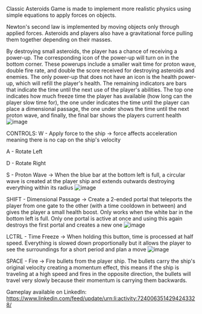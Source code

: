 Classic Asteroids Game is made to implement more realistic physics using simple equations to apply forces on objects. 

Newton's second law is implemented by moving objects only through applied forces. Asteroids and players also have a gravitational force pulling them together depending on their masses.

By destroying small asteroids, the player has a chance of receiving a power-up. The corresponding icon of the power-up will turn on in the bottom corner. These powerups include a smaller wait time for proton wave, double 
fire rate, and double the score received for destroying asteroids and enemies. The only power-up that does not have an icon is the health power-up, which will refill the player's health.
The remaining indicators are bars that indicate the time until the next use of the player's abilities. The top one indicates how much freeze time the player has available (how long can the player slow time for), the one 
under indicates the time until the player can place a dimensional passage, the one under shows the time until the next proton wave, and finally, the final bar shows the players current health
![image](https://github.com/user-attachments/assets/a203fdd5-190c-4de2-86f8-3fb0d862b7aa)

CONTROLS:
W - Apply force to the ship -> force affects acceleration meaning there is no cap on the ship's velocity

A - Rotate Left

D - Rotate Right

S - Proton Wave -> When the blue bar at the bottom left is full, a circular wave is created at the player ship and extends outwards destroying everything within its radius
![image](https://github.com/user-attachments/assets/a24014c2-a752-4ac0-8bc6-ed83a38903c0)


SHIFT - Dimensional Passage -> Create a 2-ended portal that teleports the player from one gate to the other (with a time cooldown in between) and gives the player a small health boost. Only works when the white bar in the bottom left is full. Only one portal is active at once and 
using this again destroys the first portal and creates a new one
![image](https://github.com/user-attachments/assets/fddc8fa3-0313-43f3-95a3-0a9801217380)

LCTRL - Time Freeze -> When holding this button, time is processed at half speed. Everything is slowed down proportionally but it allows the player to see the surroundings for a short period and plan a move
![image](https://github.com/user-attachments/assets/343aef50-5527-4fce-9eb9-d658525a66cc)

SPACE - Fire -> Fire bullets from the player ship. The bullets carry the ship's original velocity creating a momentum effect, this means if the ship is traveling at a high speed and fires in the opposite direction, the bullets will travel very slowly because their momentum is carrying them backwards. 


Gameplay available on LinkedIn: https://www.linkedin.com/feed/update/urn:li:activity:7240063514294243328/
